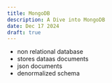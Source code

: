 ```yaml
---
title: MongoDB
description: A Dive into MongoDB
date: Dec 17 2024
draft: true
---
```


- non relational database
- stores dataas documents
- json documents
- denormalized schema

